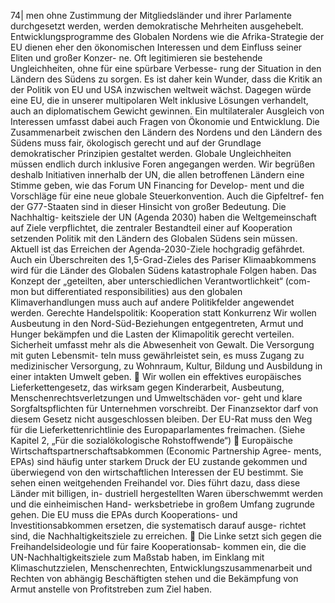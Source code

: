 74| 
men ohne Zustimmung der Mitgliedsländer und ihrer Parlamente durchgesetzt werden, 
werden demokratische Mehrheiten ausgehebelt. 
Entwicklungsprogramme des Globalen Nordens wie die Afrika-Strategie der EU dienen 
eher den ökonomischen Interessen und dem Einfluss seiner Eliten und großer Konzer-
ne. Oft legitimieren sie bestehende Ungleichheiten, ohne für eine spürbare Verbesse-
rung der Situation in den Ländern des Südens zu sorgen. Es ist daher kein Wunder, 
dass die Kritik an der Politik von EU und USA inzwischen weltweit wächst. Dagegen 
würde eine EU, die in unserer multipolaren Welt inklusive Lösungen verhandelt, auch 
an diplomatischem Gewicht gewinnen. Ein multilateraler Ausgleich von Interessen 
umfasst dabei auch Fragen von Ökonomie und Entwicklung. 
Die Zusammenarbeit zwischen den Ländern des Nordens und den Ländern des Südens 
muss fair, ökologisch gerecht und auf der Grundlage demokratischer Prinzipien 
gestaltet werden. Globale Ungleichheiten müssen endlich durch inklusive Foren 
angegangen werden. Wir begrüßen deshalb Initiativen innerhalb der UN, die allen 
betroffenen Ländern eine Stimme geben, wie das Forum UN Financing for Develop-
ment und die Vorschläge für eine neue globale Steuerkonvention. Auch die Gipfeltref-
fen der G77-Staaten sind in dieser Hinsicht von großer Bedeutung. Die Nachhaltig-
keitsziele der UN (Agenda 2030) haben die Weltgemeinschaft auf Ziele verpflichtet, 
die zentraler Bestandteil einer auf Kooperation setzenden Politik mit den Ländern des 
Globalen Südens sein müssen. Aktuell ist das Erreichen der Agenda-2030-Ziele 
hochgradig gefährdet. Auch ein Überschreiten des 1,5-Grad-Zieles des Pariser 
Klimaabkommens wird für die Länder des Globalen Südens katastrophale Folgen 
haben. Das Konzept der „geteilten, aber unterschiedlichen Verantwortlichkeit“ (com-
mon but differentiated responsibilities) aus den globalen Klimaverhandlungen muss 
auch auf andere Politikfelder angewendet werden. 
Gerechte Handelspolitik: Kooperation statt Konkurrenz 
Wir wollen Ausbeutung in den Nord-Süd-Beziehungen entgegentreten, Armut und 
Hunger bekämpfen und die Lasten der Klimapolitik gerecht verteilen. Sicherheit 
umfasst mehr als die Abwesenheit von Gewalt. Die Versorgung mit guten Lebensmit-
teln muss gewährleistet sein, es muss Zugang zu medizinischer Versorgung, zu 
Wohnraum, Kultur, Bildung und Ausbildung in einer intakten Umwelt geben. 
 Wir wollen ein effektives europäisches Lieferkettengesetz, das wirksam gegen 
Kinderarbeit, Ausbeutung, Menschenrechtsverletzungen und Umweltschäden vor-
geht und klare Sorgfaltspflichten für Unternehmen vorschreibt. Der Finanzsektor 
darf von diesem Gesetz nicht ausgeschlossen bleiben. Der EU-Rat muss den Weg 
für die Lieferkettenrichtlinie des Europaparlamentes freimachen. (Siehe Kapitel 2, 
„Für die sozialökologische Rohstoffwende“) 
 Europäische Wirtschaftspartnerschaftsabkommen (Economic Partnership Agree-
ments, EPAs) sind häufig unter starkem Druck der EU zustande gekommen und 
überwiegend von den wirtschaftlichen Interessen der EU bestimmt. Sie sehen einen 
weitgehenden Freihandel vor. Dies führt dazu, dass diese Länder mit billigen, in-
dustriell hergestellten Waren überschwemmt werden und die einheimischen Hand-
werksbetriebe in großem Umfang zugrunde gehen. Die EU muss die EPAs durch 
Kooperations- und Investitionsabkommen ersetzen, die systematisch darauf ausge-
richtet sind, die Nachhaltigkeitsziele zu erreichen. 
 Die Linke setzt sich gegen die Freihandelsideologie und für faire Kooperationsab-
kommen ein, die die UN-Nachhaltigkeitsziele zum Maßstab haben, im Einklang mit 
Klimaschutzzielen, Menschenrechten, Entwicklungszusammenarbeit und Rechten 
von abhängig Beschäftigten stehen und die Bekämpfung von Armut anstelle von 
Profitstreben zum Ziel haben.  
